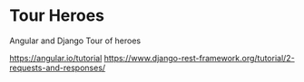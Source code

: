 # Tour Heroes

Angular and Django Tour of heroes

https://angular.io/tutorial
https://www.django-rest-framework.org/tutorial/2-requests-and-responses/